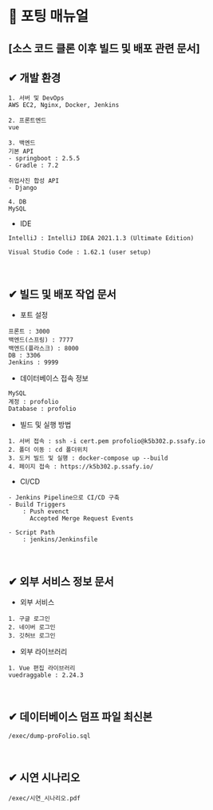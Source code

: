 # 📃 포팅 매뉴얼

## [소스 코드 클론 이후 빌드 및 배포 관련 문서]

## ✔ 개발 환경

```
1. 서버 및 DevOps
AWS EC2, Nginx, Docker, Jenkins

2. 프론트엔드
vue

3. 백엔드
기본 API
- springboot : 2.5.5
- Gradle : 7.2

취업사진 합성 API
- Django

4. DB
MySQL
```

- IDE

```
IntelliJ : IntelliJ IDEA 2021.1.3 (Ultimate Edition)

Visual Studio Code : 1.62.1 (user setup)
```

<br>

## ✔ 빌드 및 배포 작업 문서

- 포트 설정

```
프론트 : 3000
백엔드(스프링) : 7777
백엔드(플라스크) : 8000
DB : 3306
Jenkins : 9999
```

- 데이터베이스 접속 정보

```
MySQL
계정 : profolio
Database : profolio
```

- 빌드 및 실행 방법

```
1. 서버 접속 : ssh -i cert.pem profolio@k5b302.p.ssafy.io
2. 폴더 이동 : cd 폴더위치
3. 도커 빌드 및 실행 : docker-compose up --build
4. 페이지 접속 : https://k5b302.p.ssafy.io/
```

- CI/CD

```
- Jenkins Pipeline으로 CI/CD 구축
- Build Triggers
    : Push evenct
      Accepted Merge Request Events

- Script Path
    : jenkins/Jenkinsfile
```

<br>

## ✔ 외부 서비스 정보 문서

- 외부 서비스

```
1. 구글 로그인
2. 네이버 로그인
3. 깃허브 로그인
```

- 외부 라이브러리

```
1. Vue 편집 라이브러리
vuedraggable : 2.24.3
```  
<br>

## ✔ 데이터베이스 덤프 파일 최신본
```
/exec/dump-proFolio.sql 
```  
<br>

## ✔ 시연 시나리오
```
/exec/시연_시나리오.pdf
```
